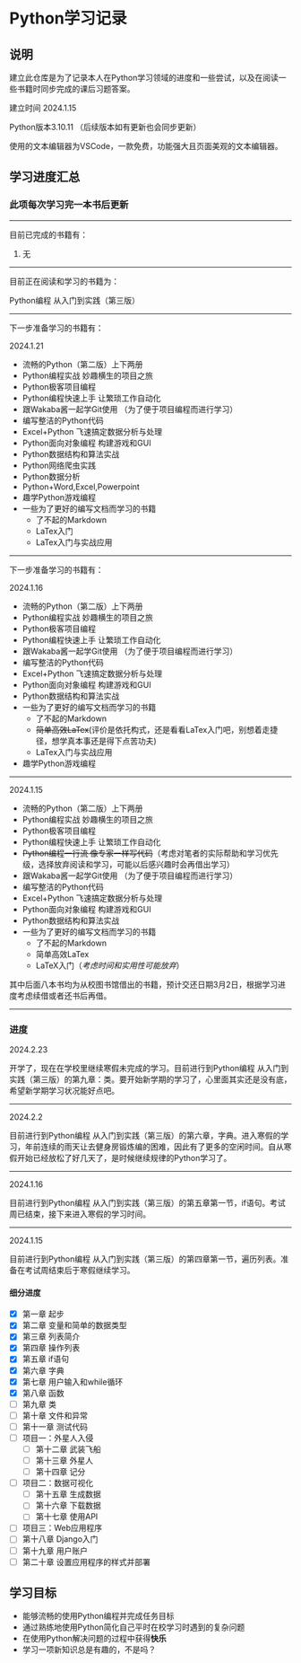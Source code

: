 # Python学习记录

## 说明

建立此仓库是为了记录本人在Python学习领域的进度和一些尝试，以及在阅读一些书籍时同步完成的课后习题答案。

建立时间 2024.1.15

Python版本3.10.11 （后续版本如有更新也会同步更新）

使用的文本编辑器为VSCode，一款免费，功能强大且页面美观的文本编辑器。

## 学习进度汇总

### 此项每次学习完一本书后更新

---

目前已完成的书籍有：

1. 无

---

目前正在阅读和学习的书籍为：

Python编程 从入门到实践（第三版）

---

下一步准备学习的书籍有：

2024.1.21

- 流畅的Python（第二版）上下两册
- Python编程实战 妙趣横生的项目之旅
- Python极客项目编程
- Python编程快速上手 让繁琐工作自动化
- 跟Wakaba酱一起学Git使用 （为了便于项目编程而进行学习）
- 编写整洁的Python代码
- Excel+Python 飞速搞定数据分析与处理
- Python面向对象编程 构建游戏和GUI
- Python数据结构和算法实战
- Python网络爬虫实践
- Python数据分析
- Python+Word,Excel,Powerpoint
- 趣学Python游戏编程
- 一些为了更好的编写文档而学习的书籍
  - 了不起的Markdown
  - LaTex入门
  - LaTex入门与实战应用

---

下一步准备学习的书籍有：

2024.1.16

- 流畅的Python（第二版）上下两册
- Python编程实战 妙趣横生的项目之旅
- Python极客项目编程
- Python编程快速上手 让繁琐工作自动化
- 跟Wakaba酱一起学Git使用 （为了便于项目编程而进行学习）
- 编写整洁的Python代码
- Excel+Python 飞速搞定数据分析与处理
- Python面向对象编程 构建游戏和GUI
- Python数据结构和算法实战
- 一些为了更好的编写文档而学习的书籍
  - 了不起的Markdown
  - ~~简单高效LaTex~~(评价是依托构式，还是看看LaTex入门吧，别想着走捷径，想学真本事还是得下点苦功夫)
  - LaTex入门与实战应用
- 趣学Python游戏编程

---

2024.1.15

- 流畅的Python（第二版）上下两册
- Python编程实战 妙趣横生的项目之旅
- Python极客项目编程
- Python编程快速上手 让繁琐工作自动化
- ~~Python编程一行流 像专家一样写代码~~（考虑对笔者的实际帮助和学习优先级，选择放弃阅读和学习，可能以后感兴趣时会再借出学习）
- 跟Wakaba酱一起学Git使用 （为了便于项目编程而进行学习）
- 编写整洁的Python代码
- Excel+Python 飞速搞定数据分析与处理
- Python面向对象编程 构建游戏和GUI
- Python数据结构和算法实战
- 一些为了更好的编写文档而学习的书籍
  - 了不起的Markdown
  - 简单高效LaTex
  - LaTeX入门（*考虑时间和实用性可能放弃*）

其中后面八本书均为从校图书馆借出的书籍，预计交还日期3月2日，根据学习进度考虑续借或者还书后再借。

---

### 进度

2024.2.23

开学了，现在在学校里继续寒假未完成的学习。目前进行到Python编程 从入门到实践（第三版）的第九章：类。要开始新学期的学习了，心里面其实还是没有底，希望新学期学习状况能好点吧。

---

2024.2.2

目前进行到Python编程 从入门到实践（第三版）的第六章，字典。进入寒假的学习，年前连续的雨天让去健身房锻炼编的困难，因此有了更多的空闲时间。自从寒假开始已经放松了好几天了，是时候继续规律的Python学习了。

---

2024.1.16

目前进行到Python编程 从入门到实践（第三版）的第五章第一节，if语句。考试周已结束，接下来进入寒假的学习时间。

---

2024.1.15

目前进行到Python编程 从入门到实践（第三版）的第四章第一节，遍历列表。准备在考试周结束后于寒假继续学习。

#### 细分进度

- [X] 第一章 起步
- [X] 第二章 变量和简单的数据类型
- [X] 第三章 列表简介
- [X] 第四章 操作列表
- [X] 第五章 if语句
- [X] 第六章 字典
- [X] 第七章 用户输入和while循环
- [x] 第八章 函数
- [ ] 第九章 类
- [ ] 第十章 文件和异常
- [ ] 第十一章 测试代码
- [ ] 项目一：外星人入侵
  - [ ] 第十二章 武装飞船
  - [ ] 第十三章 外星人
  - [ ] 第十四章 记分
- [ ] 项目二：数据可视化
  - [ ] 第十五章 生成数据
  - [ ] 第十六章 下载数据
  - [ ] 第十七章 使用API
- [ ] 项目三：Web应用程序
- [ ] 第十八章 Django入门
- [ ] 第十九章 用户账户
- [ ] 第二十章 设置应用程序的样式并部署

## 学习目标

- 能够流畅的使用Python编程并完成任务目标
- 通过熟练地使用Python简化自己平时在校学习时遇到的复杂问题
- 在使用Python解决问题的过程中获得**快乐**
- 学习一项新知识总是有趣的，不是吗？

